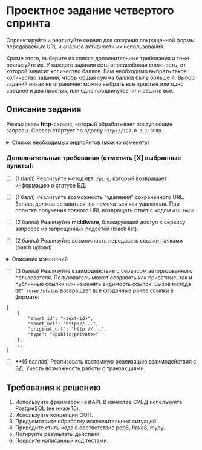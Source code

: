 # Проектное задание четвертого спринта

Спроектируйте и реализуйте сервис для создания сокращенной формы передаваемых URL и анализа активности их использования.

Кроме этого, выберите из списка дополнительные требования и тоже реализуйте их. У каждого задания есть определённая сложность, от которой зависит количество баллов. Вам необходимо выбрать такое количество заданий, чтобы общая сумма баллов была больше 4. Выбор заданий никак не ограничен: можно выбрать все простые или одно среднее и два простых, или одно продвинутое, или решить все.

## Описание задания

Реализовать **http**-сервис, который обрабатывает поступающие запросы. Сервер стартует по адресу `http://127.0.0.1:8080`.


<details>
<summary> Список необходимых эндпойнтов (можно изменять) </summary>

1. Получить сокращенный вариант переданного URL
```python
POST /
```
Метод принимает в теле запроса строку URL для сокращения и возвращает ответ с кодом `201`.


2. Вернуть оригинальный URL
```python
GET /<url_id>
```
Метод принимает в качестве параметра идентификатор сокращенного URL и возвращает ответ с кодом `307` и оригинальным URL в заголовке `Location`.

3. Вернуть статус использования URL
```python
GET /<url_id>/status
```
Метод принимает в качестве параметра идентификатор сокращенного URL и возвращает информацию о количестве переходов, совершенных по ссылке.

</details>



### Дополнительные требования (отметить [Х] выбранные пункты):

- [ ] (1 балл) Реализуйте метод `GET /ping`, который возвращает информацию о статусе БД.
- [ ] (1 балл) Реализуйте возможность "удаления" сохраненного URL. Запись должна оставаться, но помечаться как удаленная. При попытке получения полного URL возвращать ответ с кодом `410 Gone`.

- [ ] (2 балла) Реализуйте **middlware**, блокирующий доступ к сервису запросов из запрещенных подсетей (black list).
- [ ] (2 балла) Реализуйте возможность передавать ссылки пачками (batch upload).

<details>
<summary> Описание изменений </summary>

- Метод `POST /shorten` принимает в теле запроса список URL в формате:
```python
[
    {
        "url_id": "<text-id>",
        "original_url": "URL for shorten"
    },
    ...
]

```
и возвращает данные в формате:
```python
[
    {
        "url_id": "<text-id>",
         "short_url": "http://...",
    },
    ...
]
```
</details>



- [ ] (3 балла) Реализуйте взаимодействие с сервисом авторизованного пользователя. Пользователь может создавать как приватные, так и публичные ссылки или изменять видимость ссылок. Вызов метода `GET /user/status` возвращает все созданные ранее ссылки в формате:

```
[
    {
        "short_id": "<text-id>",
        "short_url": "http://...",
        "original_url": "http://...",
        "type": "<public|private>"
    },
    ...
]
```

- [ ] **(5 баллов) Реализовать кастомную реализацию взаимодействия с БД. Учесть возможность работы с транзакциями.


## Требования к решению

1. Используйте фреймворк FastAPI. В качестве СУБД используйте PostgreSQL (не ниже 10).
2. Используйте концепции ООП.
3. Предусмотрите обработку исключительных ситуаций. 
4. Приведите стиль кода в соответствие pep8, flake8, mypy. 
5. Логируйте результаты действий. 
6. Покройте написанный код тестами. 
